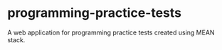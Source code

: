 # programming-practice-tests
A web application for programming practice tests created using MEAN stack.
